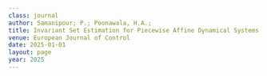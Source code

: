 ```yaml
---
class: journal
author: Samanipour; P.; Poonawala, H.A.; 
title: Invariant Set Estimation for Piecewise Affine Dynamical Systems Using Piecewise Affine Barrier Function
venue: European Journal of Control
date: 2025-01-01
layout: page
year: 2025
---
```


